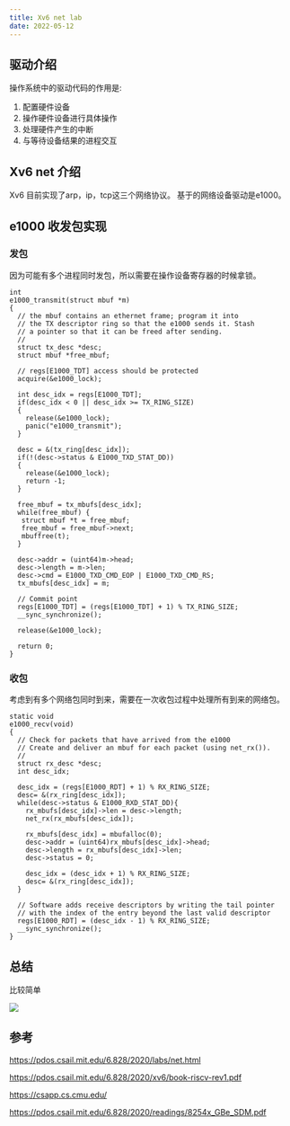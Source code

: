 ```yaml
---
title: Xv6 net lab
date: 2022-05-12
---
```


## 驱动介绍

操作系统中的驱动代码的作用是:

1. 配置硬件设备
2. 操作硬件设备进行具体操作
3. 处理硬件产生的中断
4. 与等待设备结果的进程交互

## Xv6 net 介绍

Xv6 目前实现了arp，ip，tcp这三个网络协议。
基于的网络设备驱动是e1000。

## e1000 收发包实现

### 发包

因为可能有多个进程同时发包，所以需要在操作设备寄存器的时候拿锁。

```
int
e1000_transmit(struct mbuf *m)
{
  // the mbuf contains an ethernet frame; program it into
  // the TX descriptor ring so that the e1000 sends it. Stash
  // a pointer so that it can be freed after sending.
  //
  struct tx_desc *desc;
  struct mbuf *free_mbuf;

  // regs[E1000_TDT] access should be protected
  acquire(&e1000_lock);
  
  int desc_idx = regs[E1000_TDT];
  if(desc_idx < 0 || desc_idx >= TX_RING_SIZE)
  {
    release(&e1000_lock);
    panic("e1000_transmit");
  }

  desc = &(tx_ring[desc_idx]);
  if(!(desc->status & E1000_TXD_STAT_DD))
  {
    release(&e1000_lock);
    return -1;
  }

  free_mbuf = tx_mbufs[desc_idx];
  while(free_mbuf) {
   struct mbuf *t = free_mbuf; 
   free_mbuf = free_mbuf->next;
   mbuffree(t);
  }

  desc->addr = (uint64)m->head;
  desc->length = m->len;
  desc->cmd = E1000_TXD_CMD_EOP | E1000_TXD_CMD_RS;
  tx_mbufs[desc_idx] = m;

  // Commit point
  regs[E1000_TDT] = (regs[E1000_TDT] + 1) % TX_RING_SIZE;
  __sync_synchronize();

  release(&e1000_lock);

  return 0;
}
```

### 收包

考虑到有多个网络包同时到来，需要在一次收包过程中处理所有到来的网络包。

```
static void
e1000_recv(void)
{
  // Check for packets that have arrived from the e1000
  // Create and deliver an mbuf for each packet (using net_rx()).
  //
  struct rx_desc *desc;
  int desc_idx;

  desc_idx = (regs[E1000_RDT] + 1) % RX_RING_SIZE;
  desc= &(rx_ring[desc_idx]);
  while(desc->status & E1000_RXD_STAT_DD){
    rx_mbufs[desc_idx]->len = desc->length;
    net_rx(rx_mbufs[desc_idx]);

    rx_mbufs[desc_idx] = mbufalloc(0);
    desc->addr = (uint64)rx_mbufs[desc_idx]->head;
    desc->length = rx_mbufs[desc_idx]->len;
    desc->status = 0;

    desc_idx = (desc_idx + 1) % RX_RING_SIZE;
    desc= &(rx_ring[desc_idx]);
  }

  // Software adds receive descriptors by writing the tail pointer 
  // with the index of the entry beyond the last valid descriptor
  regs[E1000_RDT] = (desc_idx - 1) % RX_RING_SIZE;
  __sync_synchronize();
}
```

## 总结

比较简单

![](./static/net_time_spend.png)

## 参考

https://pdos.csail.mit.edu/6.828/2020/labs/net.html

https://pdos.csail.mit.edu/6.828/2020/xv6/book-riscv-rev1.pdf

https://csapp.cs.cmu.edu/

https://pdos.csail.mit.edu/6.828/2020/readings/8254x_GBe_SDM.pdf
